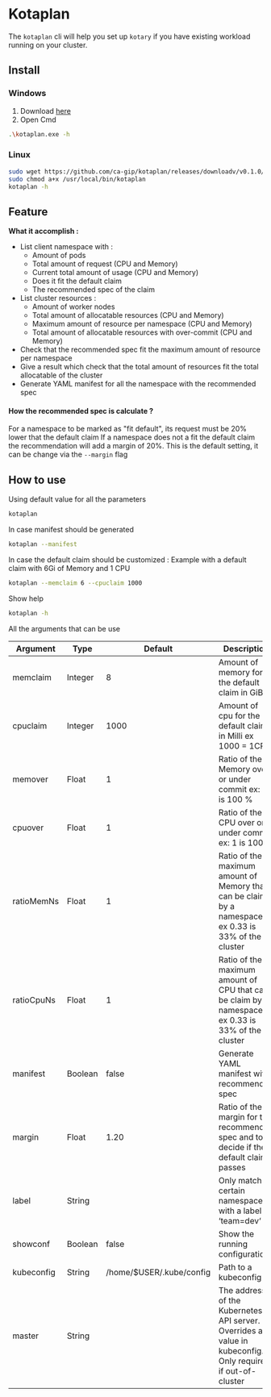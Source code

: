 
# Kotaplan

The `kotaplan` cli will help you set up `kotary` if you have existing workload running on your cluster.

## Install

### Windows 

1. Download [here](https://github.com/ca-gip/kotaplan/releases/download/v0.1.0/kotaplan.exe)
2. Open Cmd
```bash
.\kotaplan.exe -h
```

### Linux

```bash
sudo wget https://github.com/ca-gip/kotaplan/releases/downloadv/v0.1.0/kotaplan -P /usr/local/bin
sudo chmod a+x /usr/local/bin/kotaplan
kotaplan -h
```


## Feature

 __What it accomplish :__
 * List client namespace with :
    * Amount of pods
    * Total amount of request (CPU and Memory)
    * Current total amount of usage (CPU and Memory)
    * Does it fit the default claim
    * The recommended spec of the claim
 * List cluster resources :
    * Amount of worker nodes
    * Total amount of allocatable resources (CPU and Memory)
    * Maximum amount of resource per namespace (CPU and Memory) 
    * Total amount of allocatable resources with over-commit (CPU and Memory) 
 * Check that the recommended spec fit the maximum amount of resource per namespace
 * Give a result which check that the total amount of resources fit the total allocatable of the cluster 
 * Generate YAML manifest for all the namespace with the recommended spec
 
 #### How the recommended spec is calculate ?
 
 For a namespace to be marked as "fit default", its request must be 20% lower that the default claim
 If a namespace does not a fit the default claim the recommendation will add a margin of 20%.
 This is the default setting, it can be change via the `--margin` flag 
 
 ## How to use
 
Using default value for all the parameters
```bash
kotaplan
```

In case manifest should be generated
```bash
kotaplan --manifest
```

In case the default claim should be customized :
Example with a default claim with 6Gi of Memory and 1 CPU
```bash
kotaplan --memclaim 6 --cpuclaim 1000
```

Show help
```bash
kotaplan -h
```

All the arguments that can be use

| Argument | Type | Default | Description |
|----------|------|---------|-------------|
| memclaim | Integer | 8 | Amount of memory for the default claim in GiB |
| cpuclaim | Integer | 1000 | Amount of cpu for the default claim in Milli ex 1000 = 1CPU |
| memover | Float | 1 | Ratio of the Memory over or under commit ex: 1 is 100 % |
| cpuover | Float | 1 | Ratio of the CPU over or under commit ex: 1 is 100 % |
| ratioMemNs | Float | 1 | Ratio of the maximum amount of Memory that can be claim by a namespace ex 0.33 is 33% of the cluster |
| ratioCpuNs | Float | 1 | Ratio of the maximum amount of CPU that can be claim by a namespace ex 0.33 is 33% of the cluster |
| manifest | Boolean | false | Generate YAML manifest with recommended spec |
| margin | Float | 1.20 | Ratio of the margin for the recommended spec and to decide if the default claim passes |
| label | String | | Only match certain namespaces with a label ex ‘team=dev‘ |
| showconf | Boolean | false | Show the running configuration |
| kubeconfig | String | /home/$USER/.kube/config | Path to a kubeconfig |
| master | String |  | The address of the Kubernetes API server. Overrides any value in kubeconfig. Only required if out-of-cluster |


